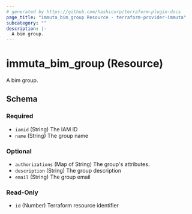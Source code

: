 ```yaml
---
# generated by https://github.com/hashicorp/terraform-plugin-docs
page_title: "immuta_bim_group Resource - terraform-provider-immuta"
subcategory: ""
description: |-
  A bim group.
---
```


# immuta_bim_group (Resource)

A bim group.



<!-- schema generated by tfplugindocs -->
## Schema

### Required

- `iamid` (String) The IAM ID
- `name` (String) The group name

### Optional

- `authorizations` (Map of String) The group's attributes.
- `description` (String) The group description
- `email` (String) The group email

### Read-Only

- `id` (Number) Terraform resource identifier
